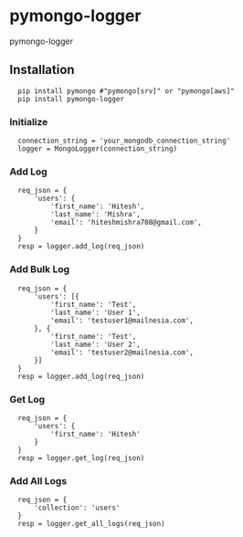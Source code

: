 # pymongo-logger
pymongo-logger

## Installation

```
  pip install pymongo #"pymongo[srv]" or "pymongo[aws]"
  pip install pymongo-logger
```

### Initialize
```
  connection_string = 'your_mongodb_connection_string'
  logger = MongoLogger(connection_string)
```

### Add Log
```
  req_json = {
      'users': {
          'first_name': 'Hitesh',
          'last_name': 'Mishra',
          'email': 'hiteshmishra708@gmail.com',
      }
  }
  resp = logger.add_log(req_json)
```

### Add Bulk Log
```
  req_json = {
      'users': [{
          'first_name': 'Test',
          'last_name': 'User 1',
          'email': 'testuser1@mailnesia.com',
      }, {
          'first_name': 'Test',
          'last_name': 'User 2',
          'email': 'testuser2@mailnesia.com',
      }]
  }
  resp = logger.add_log(req_json)
```

### Get Log
```
  req_json = {
      'users': {
          'first_name': 'Hitesh'
      }
  }
  resp = logger.get_log(req_json)
```

### Add All Logs
```
  req_json = {
      'collection': 'users'
  }
  resp = logger.get_all_logs(req_json)
```